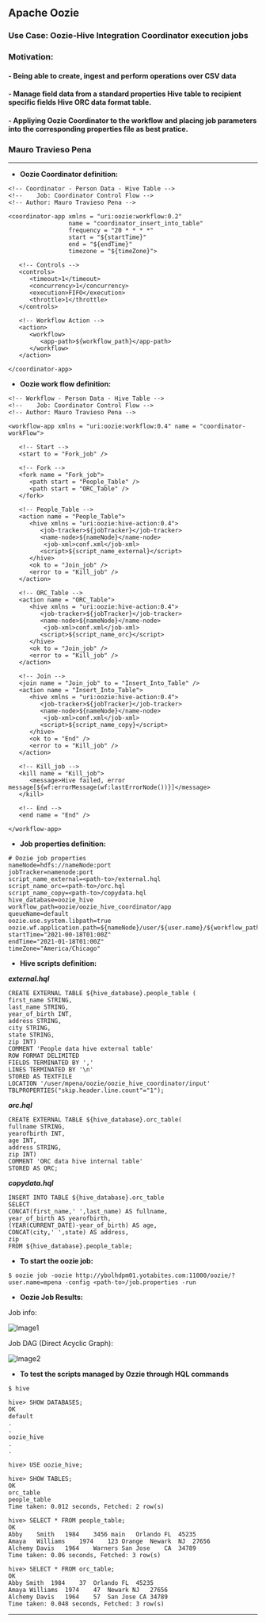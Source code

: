 ## Apache Oozie
### Use Case: Oozie-Hive Integration Coordinator execution jobs

### Motivation: 
#### - Being able to create, ingest and perform operations over CSV data
#### - Manage field data from a standard properties Hive table to recipient specific fields Hive ORC data format table. 
#### - Appliying Oozie Coordinator to the workflow and placing job parameters into the corresponding properties file as best pratice.

### Mauro Travieso Pena

---
* **Oozie Coordinator definition:**
```
<!-- Coordinator - Person Data - Hive Table -->
<!--    Job: Coordinator Control Flow -->
<!-- Author: Mauro Travieso Pena -->

<coordinator-app xmlns = "uri:oozie:workflow:0.2" 
                 name = "coordinator_insert_into_table" 
                 frequency = "20 * * * *"
                 start = "${startTime}"
                 end = "${endTime}"
                 timezone = "${timeZone}">
   
   <!-- Controls -->
   <controls>
      <timeout>1</timeout>
      <concurrency>1</concurrency>
      <execution>FIFO</execution>
      <throttle>1</throttle>
   </controls>
  
   <!-- Workflow Action -->
   <action>
      <workflow>
         <app-path>${workflow_path}</app-path>
      </workflow>
   </action>
   
</coordinator-app>
```

* **Oozie work flow definition:**
```
<!-- Workflow - Person Data - Hive Table -->
<!--    Job: Coordinator Control Flow -->
<!-- Author: Mauro Travieso Pena -->

<workflow-app xmlns = "uri:oozie:workflow:0.4" name = "coordinator-workFlow">

   <!-- Start -->
   <start to = "Fork_job" />

   <!-- Fork -->    
   <fork name = "Fork_job">
      <path start = "People_Table" />
      <path start = "ORC_Table" />
   </fork>

   <!-- People_Table -->
   <action name = "People_Table">
      <hive xmlns = "uri:oozie:hive-action:0.4">
         <job-tracker>${jobTracker}</job-tracker>
         <name-node>${nameNode}</name-node>
	      <job-xml>conf.xml</job-xml>
         <script>${script_name_external}</script>
      </hive>
      <ok to = "Join_job" />
      <error to = "Kill_job" />
   </action>

   <!-- ORC_Table -->
   <action name = "ORC_Table">
      <hive xmlns = "uri:oozie:hive-action:0.4">
         <job-tracker>${jobTracker}</job-tracker>
         <name-node>${nameNode}</name-node>
	      <job-xml>conf.xml</job-xml>
         <script>${script_name_orc}</script>
      </hive>
      <ok to = "Join_job" />
      <error to = "Kill_job" />
   </action>

   <!-- Join -->
   <join name = "Join_job" to = "Insert_Into_Table" />
   <action name = "Insert_Into_Table">
      <hive xmlns = "uri:oozie:hive-action:0.4">
         <job-tracker>${jobTracker}</job-tracker>
         <name-node>${nameNode}</name-node>
	      <job-xml>conf.xml</job-xml>
         <script>${script_name_copy}</script>
      </hive>
      <ok to = "End" />
      <error to = "Kill_job" />
   </action>
   
   <!-- Kill_job -->
   <kill name = "Kill_job">
      <message>Hive failed, error message[${wf:errorMessage(wf:lastErrorNode())}]</message>
   </kill>
	
   <!-- End -->
   <end name = "End" />

</workflow-app>
```

* **Job properties definition:**
```
# Oozie job properties
nameNode=hdfs://nameNode:port
jobTracker=namenode:port
script_name_external=<path-to>/external.hql
script_name_orc=<path-to>/orc.hql
script_name_copy=<path-to>/copydata.hql
hive_database=oozie_hive
workflow_path=oozie/oozie_hive_coordinator/app
queueName=default
oozie.use.system.libpath=true
oozie.wf.application.path=${nameNode}/user/${user.name}/${workflow_path}
startTime="2021-00-18T01:00Z"
endTime="2021-01-18T01:00Z"
timeZone="America/Chicago"
```

* **Hive scripts definition:**

***external.hql***
```
CREATE EXTERNAL TABLE ${hive_database}.people_table (
first_name STRING,
last_name STRING,
year_of_birth INT,
address STRING,
city STRING,
state STRING,
zip INT)
COMMENT 'People data hive external table'
ROW FORMAT DELIMITED
FIELDS TERMINATED BY ','
LINES TERMINATED BY '\n'
STORED AS TEXTFILE
LOCATION '/user/mpena/oozie/oozie_hive_coordinator/input'
TBLPROPERTIES("skip.header.line.count"="1");
```

***orc.hql***
```
CREATE EXTERNAL TABLE ${hive_database}.orc_table(
fullname STRING, 
yearofbirth INT,
age INT,         
address STRING,
zip INT)
COMMENT 'ORC data hive internal table'
STORED AS ORC;
```

***copydata.hql***
```
INSERT INTO TABLE ${hive_database}.orc_table
SELECT
CONCAT(first_name,' ',last_name) AS fullname,
year_of_birth AS yearofbirth,
(YEAR(CURRENT_DATE)-year_of_birth) AS age,
CONCAT(city,' ',state) AS address,
zip
FROM ${hive_database}.people_table;
```

* **To start the oozie job:**
```
$ oozie job -oozie http://ybolhdpm01.yotabites.com:11000/oozie/?user.name=mpena -config <path-to>/job.properties -run
```

* **Oozie Job Results:**

Job info:

![Image1](./Images/1.png)

Job DAG (Direct Acyclic Graph):

![Image2](./Images/2.png)

* **To test the scripts managed by Ozzie through HQL commands**
```
$ hive
```
```
hive> SHOW DATABASES;
OK
default
.
.
oozie_hive
.
.
```
```
hive> USE oozie_hive;
```
```
hive> SHOW TABLES;
OK
orc_table
people_table
Time taken: 0.012 seconds, Fetched: 2 row(s)
```
```
hive> SELECT * FROM people_table;
OK
Abby	Smith	1984	3456 main	Orlando	FL	45235
Amaya	Williams	1974	123 Orange	Newark	NJ	27656
Alchemy	Davis	1964	Warners	San Jose	CA	34789
Time taken: 0.06 seconds, Fetched: 3 row(s)
```
```
hive> SELECT * FROM orc_table;
OK
Abby Smith	1984	37	Orlando FL	45235
Amaya Williams	1974	47	Newark NJ	27656
Alchemy Davis	1964	57	San Jose CA	34789
Time taken: 0.048 seconds, Fetched: 3 row(s)
```
---
